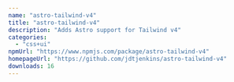 ```yaml
---
name: "astro-tailwind-v4"
title: "astro-tailwind-v4"
description: "Adds Astro support for Tailwind v4"
categories:
  - "css+ui"
npmUrl: "https://www.npmjs.com/package/astro-tailwind-v4"
homepageUrl: "https://github.com/jdtjenkins/astro-tailwind-v4"
downloads: 16
---
```

